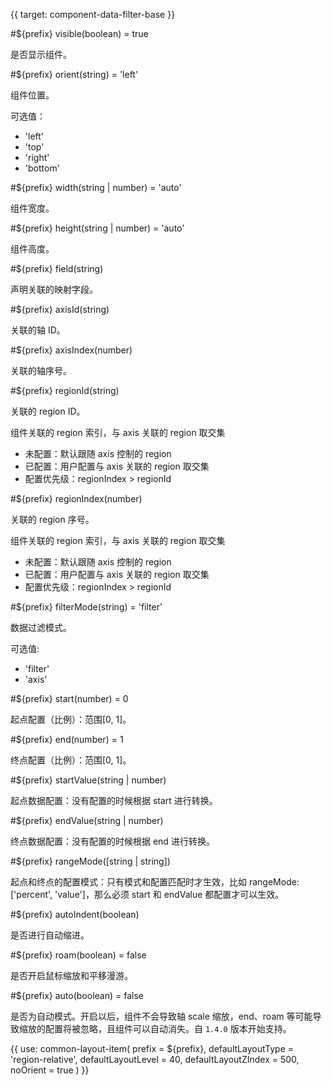 {{ target: component-data-filter-base }}

#${prefix} visible(boolean) = true

是否显示组件。

#${prefix} orient(string) = 'left'

组件位置。

可选值：

- 'left'
- 'top'
- 'right'
- 'bottom'

#${prefix} width(string | number) = 'auto'

组件宽度。

#${prefix} height(string | number) = 'auto'

组件高度。

#${prefix} field(string)

声明关联的映射字段。

#${prefix} axisId(string)

关联的轴 ID。

#${prefix} axisIndex(number)

关联的轴序号。

#${prefix} regionId(string)

关联的 region ID。

组件关联的 region 索引，与 axis 关联的 region 取交集

- 未配置：默认跟随 axis 控制的 region
- 已配置：用户配置与 axis 关联的 region 取交集
- 配置优先级：regionIndex > regionId

#${prefix} regionIndex(number)

关联的 region 序号。

组件关联的 region 索引，与 axis 关联的 region 取交集

- 未配置：默认跟随 axis 控制的 region
- 已配置：用户配置与 axis 关联的 region 取交集
- 配置优先级：regionIndex > regionId

#${prefix} filterMode(string) = 'filter'

数据过滤模式。

可选值:

- 'filter'
- 'axis'

#${prefix} start(number) = 0

起点配置（比例）：范围[0, 1]。

#${prefix} end(number) = 1

终点配置（比例）：范围[0, 1]。

#${prefix} startValue(string | number)

起点数据配置：没有配置的时候根据 start 进行转换。

#${prefix} endValue(string | number)

终点数据配置：没有配置的时候根据 end 进行转换。

#${prefix} rangeMode([string | string])

起点和终点的配置模式：只有模式和配置匹配时才生效，比如 rangeMode: ['percent', 'value']，那么必须 start 和 endValue 都配置才可以生效。

#${prefix} autoIndent(boolean)

是否进行自动缩进。

#${prefix} roam(boolean) = false

是否开启鼠标缩放和平移漫游。

#${prefix} auto(boolean) = false

是否为自动模式。开启以后，组件不会导致轴 scale 缩放，end、roam 等可能导致缩放的配置将被忽略，且组件可以自动消失。自 `1.4.0` 版本开始支持。

{{ use: common-layout-item(
  prefix = ${prefix},
  defaultLayoutType = 'region-relative',
  defaultLayoutLevel = 40,
  defaultLayoutZIndex = 500,
  noOrient = true
) }}
